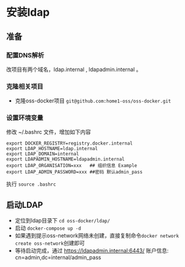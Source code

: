 # 安装ldap

## 准备

### 配置DNS解析

改项目有两个域名，ldap.internal , ldapadmin.internal 。

### 克隆相关项目
- 克隆oss-docker项目 `git@github.com:home1-oss/oss-docker.git`

### 设置环境变量

修改 ~/.bashrc 文件，增加如下内容

    export DOCKER_REGISTRY=registry.docker.internal
    export LDAP_HOSTNAME=ldap.internal
    export LDAP_DOMAIN=internal
    export LDAPADMIN_HOSTNAME=ldapadmin.internal
    export LDAP_ORGANISATION=xxx   ## 组织信息 Example
    export LDAP_ADMIN_PASSWORD=xxx ##密码 默认admin_pass

执行  `source .bashrc`

## 启动LDAP

- 定位到ldap目录下 `cd oss-docker/ldap/`
- 启动 `docker-compose up -d`
- 如果遇到提示oss-network网络未创建，直接复制命令`﻿docker network create oss-network`创建即可
- 等待启动完成，通过 https://ldapadmin.internal:6443/ 账户信息: cn=admin,dc=internal/admin_pass
